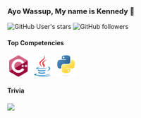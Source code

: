 ### Ayo Wassup, My name is Kennedy 👋

![GitHub User's stars](https://img.shields.io/github/stars/kenjjmat?affiliations=OWNER&logo=GitHub&logoColor=white)
![GitHub followers](https://img.shields.io/github/followers/kenjjmat?logo=GitHub&logoColor=white)

#### Top Competencies
<img src="https://github.com/devicons/devicon/blob/master/icons/cplusplus/cplusplus-original.svg" alt="C++" height="50" width="50" /> <img src="https://github.com/devicons/devicon/blob/master/icons/java/java-original.svg" alt="Java" width="50" height="50" /> <img src="https://github.com/devicons/devicon/blob/master/icons/python/python-original.svg" alt="Python" width="50" height="50" />
<br>


#### Trivia
<a href="https://github.com/kenjjmat">
  <img align="center" src="https://github-readme-stats.vercel.app/api/top-langs/?username=kenjjmat&hide=c&theme=light&langs_count=6&layout=compact" />
  </a>

<!--
**kenjjmat/kenjjmat** is a ✨ _special_ ✨ repository because its `README.md` (this file) appears on your GitHub profile.

Here are some ideas to get you started:

- 🔭 I’m currently working on ...
- 🌱 I’m currently learning ...
- 👯 I’m looking to collaborate on ...
- 🤔 I’m looking for help with ...
- 💬 Ask me about ...
- 📫 How to reach me: ...
- 😄 Pronouns: ...
- ⚡ Fun fact: ...
-->
